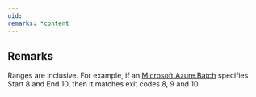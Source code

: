 ```yaml
---
uid: 
remarks: *content
---
```

## Remarks  
 Ranges are inclusive. For example, if an [Microsoft.Azure.Batch](assetId:///N:Microsoft.Azure.Batch?qualifyHint=False&autoUpgrade=True) specifies Start 8 and End 10, then              it matches exit codes 8, 9 and 10.